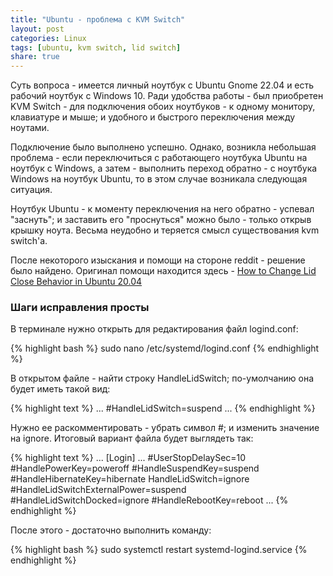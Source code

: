```yaml
---
title: "Ubuntu - проблема с KVM Switch"
layout: post
categories: Linux
tags: [ubuntu, kvm switch, lid switch]
share: true
---
```


Суть вопроса - имеется личный ноутбук с Ubuntu Gnome 22.04 и есть рабочий ноутбук с Windows 10. Ради удобства работы - был приобретен KVM Switch - для подключения обоих ноутбуков - к одному монитору, клавиатуре и мыше; и удобного и быстрого переключения между ноутами.

Подключение было выполнено успешно. Однако, возникла небольшая проблема - если переключиться с работающего ноутбука Ubuntu на ноутбук с Windows, а затем - выполнить переход обратно - с ноутбука Windows на ноутбук Ubuntu, то в этом случае возникала следующая ситуация.

Ноутбук Ubuntu - к моменту переключения на него обратно - успевал "заснуть"; и заставить его "проснуться" можно было - только открыв крышку ноута. Весьма неудобно и теряется смысл существования kvm switch'а.

После некоторого изыскания и помощи на стороне reddit - решение было найдено. Оригинал помощи находится здесь - [How to Change Lid Close Behavior in Ubuntu 20.04](https://ubuntuhandbook.org/index.php/2020/05/lid-close-behavior-ubuntu-20-04/)

### Шаги исправления просты

В терминале нужно открыть для редактирования файл logind.conf:

{% highlight bash %}
sudo nano /etc/systemd/logind.conf
{% endhighlight %}

В открытом файле - найти строку HandleLidSwitch; по-умолчанию она будет иметь такой вид:

{% highlight text %}
...
#HandleLidSwitch=suspend
...
{% endhighlight %}

Нужно ее раскомментировать - убрать символ #; и изменить значение на ignore. Итоговый вариант файла будет выглядеть так:

{% highlight text %}
...
[Login]
...
#UserStopDelaySec=10
#HandlePowerKey=poweroff
#HandleSuspendKey=suspend
#HandleHibernateKey=hibernate
HandleLidSwitch=ignore
#HandleLidSwitchExternalPower=suspend
#HandleLidSwitchDocked=ignore
#HandleRebootKey=reboot
...
{% endhighlight %}

После этого - достаточно выполнить команду:

{% highlight bash %}
sudo systemctl restart systemd-logind.service
{% endhighlight %}
